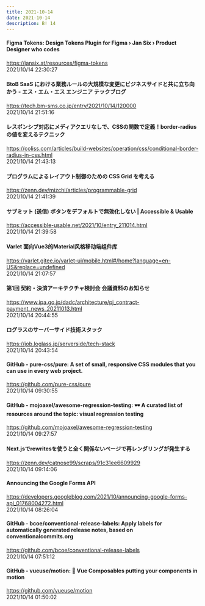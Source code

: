 ```yaml
---
title: 2021-10-14
date: 2021-10-14
description: B! 14
---
```


#### Figma Tokens: Design Tokens Plugin for Figma › Jan Six › Product Designer who codes
https://jansix.at/resources/figma-tokens<br>
2021/10/14 22:30:27<br>


#### BtoB SaaS における業務ルールの大規模な変更にビジネスサイドと共に立ち向かう - エス・エム・エス エンジニア テックブログ
https://tech.bm-sms.co.jp/entry/2021/10/14/120000<br>
2021/10/14 21:51:16<br>


#### レスポンシブ対応にメディアクエリなしで、CSSの関数で定義！border-radiusの値を変えるテクニック
https://coliss.com/articles/build-websites/operation/css/conditional-border-radius-in-css.html<br>
2021/10/14 21:43:13<br>


#### プログラムによるレイアウト制御のための CSS Grid を考える
https://zenn.dev/mizchi/articles/programmable-grid<br>
2021/10/14 21:41:39<br>


#### サブミット (送信) ボタンをデフォルトで無効化しない | Accessible & Usable
https://accessible-usable.net/2021/10/entry_211014.html<br>
2021/10/14 21:39:58<br>


#### Varlet 面向Vue3的Material风格移动端组件库
https://varlet.gitee.io/varlet-ui/mobile.html#/home?language=en-US&replace=undefined<br>
2021/10/14 21:07:57<br>


#### 第1回 契約・決済アーキテクチャ検討会 会議資料のお知らせ
https://www.ipa.go.jp/dadc/architecture/pj_contract-payment_news_20211013.html<br>
2021/10/14 20:44:55<br>


#### ログラスのサーバーサイド技術スタック
https://job.loglass.jp/serverside/tech-stack<br>
2021/10/14 20:43:54<br>


#### GitHub - pure-css/pure: A set of small, responsive CSS modules that you can use in every web project.
https://github.com/pure-css/pure<br>
2021/10/14 09:30:55<br>


#### GitHub - mojoaxel/awesome-regression-testing: 🕶️ A curated list of resources around the topic: visual regression testing
https://github.com/mojoaxel/awesome-regression-testing<br>
2021/10/14 09:27:57<br>


#### Next.jsでrewritesを使うと全く関係ないページで再レンダリングが発生する
https://zenn.dev/catnose99/scraps/91c31ee6609929<br>
2021/10/14 09:14:06<br>


#### Announcing the Google Forms API
https://developers.googleblog.com/2021/10/announcing-google-forms-api_01768004272.html<br>
2021/10/14 08:26:04<br>


#### GitHub - bcoe/conventional-release-labels: Apply labels for automatically generated release notes, based on conventionalcommits.org
https://github.com/bcoe/conventional-release-labels<br>
2021/10/14 07:51:12<br>


#### GitHub - vueuse/motion: 🤹 Vue Composables putting your components in motion
https://github.com/vueuse/motion<br>
2021/10/14 01:50:02<br>


